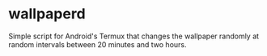 # wallpaperd
Simple script for Android's Termux that changes the wallpaper randomly at random intervals between 20 minutes and two hours.
